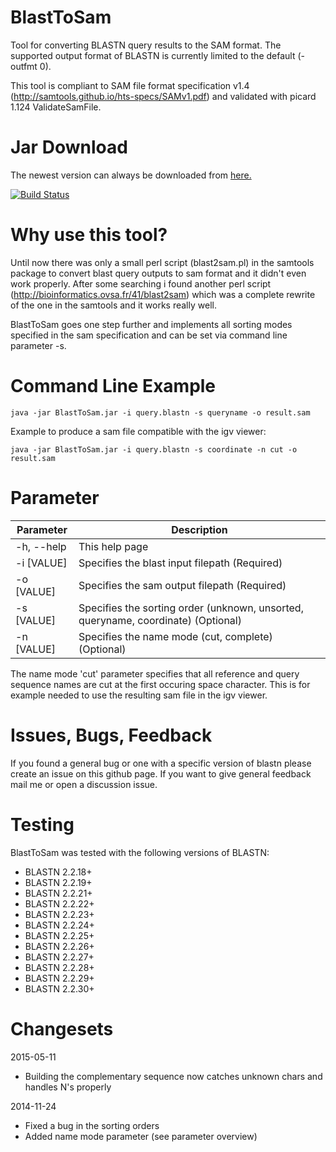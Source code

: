 BlastToSam
==========

Tool for converting BLASTN query results to the SAM format. The supported output format of BLASTN is currently limited to the default (-outfmt 0).

This tool is compliant to SAM file format specification v1.4 (http://samtools.github.io/hts-specs/SAMv1.pdf) and validated with picard 1.124 ValidateSamFile.

Jar Download
==========
The newest version can always be downloaded from [here.](http://astror.pavo.uberspace.de/ci/blasttosam/BlastToSam.jar)
 
[![Build Status](https://travis-ci.org/AstrorEnales/BlastToSam.svg)](https://travis-ci.org/AstrorEnales/BlastToSam)

Why use this tool?
==========
Until now there was only a small perl script (blast2sam.pl) in the samtools package to convert blast query outputs to sam format and it didn't even work properly. After some searching i found another perl script (http://bioinformatics.ovsa.fr/41/blast2sam) which was a complete rewrite of the one in the samtools and it works really well.

BlastToSam goes one step further and implements all sorting modes specified in the sam specification and can be set via command line parameter -s.

Command Line Example
==========
```
java -jar BlastToSam.jar -i query.blastn -s queryname -o result.sam
```

Example to produce a sam file compatible with the igv viewer:

```
java -jar BlastToSam.jar -i query.blastn -s coordinate -n cut -o result.sam
```

Parameter
==========
Parameter | Description
--------------- | ----------------
-h, --help   | This help page
-i [VALUE] | Specifies the blast input filepath (Required)
-o [VALUE] | Specifies the sam output filepath (Required)
-s [VALUE] | Specifies the sorting order (unknown, unsorted, queryname, coordinate) (Optional)
-n [VALUE] | Specifies the name mode (cut, complete) (Optional)

The name mode 'cut' parameter specifies that all reference and query sequence names are cut at the first occuring space character. This is for example needed to use the resulting sam file in the igv viewer.

Issues, Bugs, Feedback
==========
If you found a general bug or one with a specific version of blastn please create an issue on this github page. If you want to give general feedback mail me or open a discussion issue.

Testing
==========
BlastToSam was tested with the following versions of BLASTN:

- BLASTN 2.2.18+
- BLASTN 2.2.19+
- BLASTN 2.2.21+
- BLASTN 2.2.22+
- BLASTN 2.2.23+
- BLASTN 2.2.24+
- BLASTN 2.2.25+
- BLASTN 2.2.26+
- BLASTN 2.2.27+
- BLASTN 2.2.28+
- BLASTN 2.2.29+
- BLASTN 2.2.30+

Changesets
==========
2015-05-11

- Building the complementary sequence now catches unknown chars and handles N's properly

2014-11-24

- Fixed a bug in the sorting orders
- Added name mode parameter (see parameter overview)
